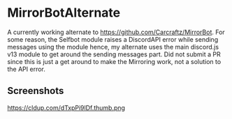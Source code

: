 # MirrorBotAlternate

A currently working alternate to https://github.com/Carcraftz/MirrorBot.
For some reason, the Selfbot module raises a DiscordAPI error while sending messages using the module hence, my alternate uses the main discord.js v13 module to get around the sending messages part.
Did not submit a PR since this is just a get around to make the Mirroring work, not a solution to the API error.

## Screenshots
https://cldup.com/dTxpPi9lDf.thumb.png
